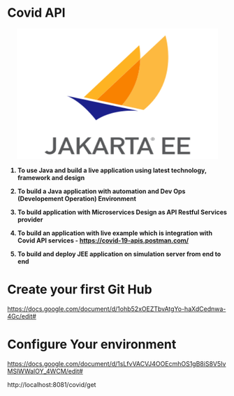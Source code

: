 # Covid API
<p align="center">

  <img width="460" height="300" src="/pic/JEE.jpg">
</p>

<b>



1) To use Java and build a live application using latest technology, framework and design
					
2) To build a Java application with automation and Dev Ops (Developement Operation) Environment
				
3) To build application with Microservices Design as API Restful Services provider				

4) To build an application with live example which is integration with 
Covid API services - https://covid-19-apis.postman.com/

5) To build and deploy JEE application on simulation server from end to end

</b>

# Create your first Git Hub
https://docs.google.com/document/d/1ohb52xOEZTbvAtgYo-haXdCednwa-4Gc/edit#

# Configure Your environment
https://docs.google.com/document/d/1sLfvVACVJ4OOEcmhOS1gB8iS8V5IvMSlWWalOY_4WCM/edit#


http://localhost:8081/covid/get